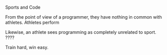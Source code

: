 Sports and Code

From the point of view of a programmer, they have nothing in common with athletes. Athletes perform

Likewise, an athlete sees programming as completely unrelated to sport.  ????

Train hard, win easy.

